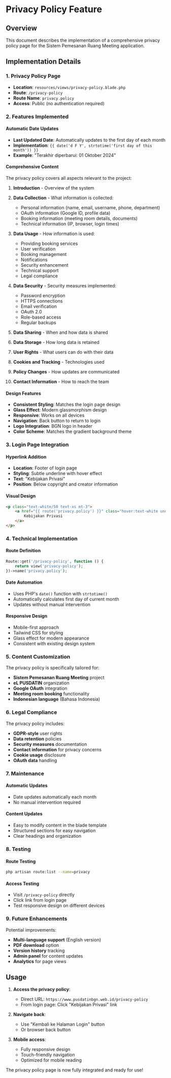 # Privacy Policy Feature

## Overview
This document describes the implementation of a comprehensive privacy policy page for the Sistem Pemesanan Ruang Meeting application.

## Implementation Details

### 1. **Privacy Policy Page**
- **Location**: `resources/views/privacy-policy.blade.php`
- **Route**: `/privacy-policy`
- **Route Name**: `privacy.policy`
- **Access**: Public (no authentication required)

### 2. **Features Implemented**

#### **Automatic Date Updates**
- **Last Updated Date**: Automatically updates to the first day of each month
- **Implementation**: `{{ date('d F Y', strtotime('first day of this month')) }}`
- **Example**: "Terakhir diperbarui: 01 Oktober 2024"

#### **Comprehensive Content**
The privacy policy covers all aspects relevant to the project:

1. **Introduction** - Overview of the system
2. **Data Collection** - What information is collected:
   - Personal information (name, email, username, phone, department)
   - OAuth information (Google ID, profile data)
   - Booking information (meeting room details, documents)
   - Technical information (IP, browser, login times)

3. **Data Usage** - How information is used:
   - Providing booking services
   - User verification
   - Booking management
   - Notifications
   - Security enhancement
   - Technical support
   - Legal compliance

4. **Data Security** - Security measures implemented:
   - Password encryption
   - HTTPS connections
   - Email verification
   - OAuth 2.0
   - Role-based access
   - Regular backups

5. **Data Sharing** - When and how data is shared
6. **Data Storage** - How long data is retained
7. **User Rights** - What users can do with their data
8. **Cookies and Tracking** - Technologies used
9. **Policy Changes** - How updates are communicated
10. **Contact Information** - How to reach the team

#### **Design Features**
- **Consistent Styling**: Matches the login page design
- **Glass Effect**: Modern glassmorphism design
- **Responsive**: Works on all devices
- **Navigation**: Back button to return to login
- **Logo Integration**: BGN logo in header
- **Color Scheme**: Matches the gradient background theme

### 3. **Login Page Integration**

#### **Hyperlink Addition**
- **Location**: Footer of login page
- **Styling**: Subtle underline with hover effect
- **Text**: "Kebijakan Privasi"
- **Position**: Below copyright and creator information

#### **Visual Design**
```html
<p class="text-white/50 text-xs mt-3">
    <a href="{{ route('privacy.policy') }}" class="hover:text-white underline transition-colors duration-300">
        Kebijakan Privasi
    </a>
</p>
```

### 4. **Technical Implementation**

#### **Route Definition**
```php
Route::get('/privacy-policy', function () {
    return view('privacy-policy');
})->name('privacy.policy');
```

#### **Date Automation**
- Uses PHP's `date()` function with `strtotime()`
- Automatically calculates first day of current month
- Updates without manual intervention

#### **Responsive Design**
- Mobile-first approach
- Tailwind CSS for styling
- Glass effect for modern appearance
- Consistent with existing design system

### 5. **Content Customization**

The privacy policy is specifically tailored for:
- **Sistem Pemesanan Ruang Meeting** project
- **eL PUSDATIN** organization
- **Google OAuth** integration
- **Meeting room booking** functionality
- **Indonesian language** (Bahasa Indonesia)

### 6. **Legal Compliance**

The privacy policy includes:
- **GDPR-style** user rights
- **Data retention** policies
- **Security measures** documentation
- **Contact information** for privacy concerns
- **Cookie usage** disclosure
- **OAuth data** handling

### 7. **Maintenance**

#### **Automatic Updates**
- Date updates automatically each month
- No manual intervention required

#### **Content Updates**
- Easy to modify content in the blade template
- Structured sections for easy navigation
- Clear headings and organization

### 8. **Testing**

#### **Route Testing**
```bash
php artisan route:list --name=privacy
```

#### **Access Testing**
- Visit `/privacy-policy` directly
- Click link from login page
- Test responsive design on different devices

### 9. **Future Enhancements**

Potential improvements:
- **Multi-language support** (English version)
- **PDF download** option
- **Version history** tracking
- **Admin panel** for content updates
- **Analytics** for page views

## Usage

1. **Access the privacy policy**:
   - Direct URL: `https://www.pusdatinbgn.web.id/privacy-policy`
   - From login page: Click "Kebijakan Privasi" link

2. **Navigate back**:
   - Use "Kembali ke Halaman Login" button
   - Or browser back button

3. **Mobile access**:
   - Fully responsive design
   - Touch-friendly navigation
   - Optimized for mobile reading

The privacy policy page is now fully integrated and ready for use!
